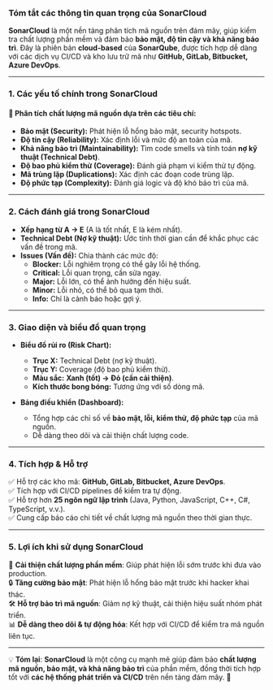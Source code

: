 ### **Tóm tắt các thông tin quan trọng của SonarCloud**

**SonarCloud** là một nền tảng phân tích mã nguồn trên đám mây, giúp kiểm tra chất lượng phần mềm và đảm bảo **bảo mật, độ tin cậy và khả năng bảo trì**. Đây là phiên bản **cloud-based** của **SonarQube**, được tích hợp dễ dàng với các dịch vụ CI/CD và kho lưu trữ mã như **GitHub, GitLab, Bitbucket, Azure DevOps**.

---

### **1. Các yếu tố chính trong SonarCloud**

#### 📌 **Phân tích chất lượng mã nguồn dựa trên các tiêu chí:**

- **Bảo mật (Security):** Phát hiện lỗ hổng bảo mật, security hotspots.
- **Độ tin cậy (Reliability):** Xác định lỗi và mức độ an toàn của mã.
- **Khả năng bảo trì (Maintainability):** Tìm code smells và tính toán **nợ kỹ thuật (Technical Debt)**.
- **Độ bao phủ kiểm thử (Coverage):** Đánh giá phạm vi kiểm thử tự động.
- **Mã trùng lặp (Duplications):** Xác định các đoạn code trùng lặp.
- **Độ phức tạp (Complexity):** Đánh giá logic và độ khó bảo trì của mã.

---

### **2. Cách đánh giá trong SonarCloud**

- **Xếp hạng từ A → E** (A là tốt nhất, E là kém nhất).
- **Technical Debt (Nợ kỹ thuật):** Ước tính thời gian cần để khắc phục các vấn đề trong mã.
- **Issues (Vấn đề):** Chia thành các mức độ:
    - **Blocker:** Lỗi nghiêm trọng có thể gây lỗi hệ thống.
    - **Critical:** Lỗi quan trọng, cần sửa ngay.
    - **Major:** Lỗi lớn, có thể ảnh hưởng đến hiệu suất.
    - **Minor:** Lỗi nhỏ, có thể bỏ qua tạm thời.
    - **Info:** Chỉ là cảnh báo hoặc gợi ý.

---

### **3. Giao diện và biểu đồ quan trọng**

- **Biểu đồ rủi ro (Risk Chart):**
    
    - **Trục X:** Technical Debt (nợ kỹ thuật).
    - **Trục Y:** Coverage (độ bao phủ kiểm thử).
    - **Màu sắc:** **Xanh (tốt) → Đỏ (cần cải thiện)**.
    - **Kích thước bong bóng:** Tương ứng với số dòng mã.
- **Bảng điều khiển (Dashboard):**
    
    - Tổng hợp các chỉ số về **bảo mật, lỗi, kiểm thử, độ phức tạp** của mã nguồn.
    - Dễ dàng theo dõi và cải thiện chất lượng code.

---

### **4. Tích hợp & Hỗ trợ**

✅ Hỗ trợ các kho mã: **GitHub, GitLab, Bitbucket, Azure DevOps**.  
✅ Tích hợp với CI/CD pipelines để kiểm tra tự động.  
✅ Hỗ trợ hơn **25 ngôn ngữ lập trình** (Java, Python, JavaScript, C++, C#, TypeScript, v.v.).  
✅ Cung cấp báo cáo chi tiết về chất lượng mã nguồn theo thời gian thực.

---

### **5. Lợi ích khi sử dụng SonarCloud**

🚀 **Cải thiện chất lượng phần mềm**: Giúp phát hiện lỗi sớm trước khi đưa vào production.  
🔒 **Tăng cường bảo mật**: Phát hiện lỗ hổng bảo mật trước khi hacker khai thác.  
🛠 **Hỗ trợ bảo trì mã nguồn**: Giảm nợ kỹ thuật, cải thiện hiệu suất nhóm phát triển.  
📊 **Dễ dàng theo dõi & tự động hóa**: Kết hợp với CI/CD để kiểm tra mã nguồn liên tục.

---

💡 **Tóm lại**: **SonarCloud** là một công cụ mạnh mẽ giúp đảm bảo **chất lượng mã nguồn, bảo mật, và khả năng bảo trì** của phần mềm, đồng thời tích hợp tốt với **các hệ thống phát triển và CI/CD** trên nền tảng đám mây. 🚀